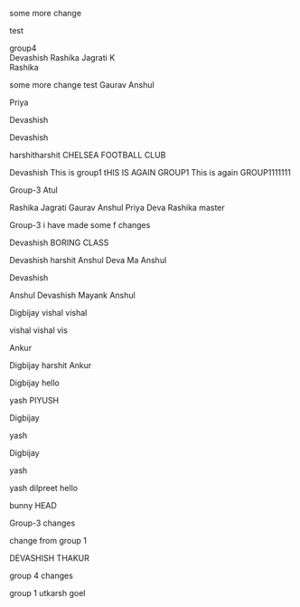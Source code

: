 some more change

test

group4   
Devashish
Rashika
Jagrati K  
Rashika


some more change
test
Gaurav
Anshul

Priya

Devashish

Devashish

harshitharshit
CHELSEA FOOTBALL CLUB 


Devashish
This is group1
tHIS IS AGAIN GROUP1
This is again GROUP1111111


Group-3
Atul

Rashika
Jagrati
Gaurav
Anshul
Priya
Deva
Rashika
 master





 Group-3
i have made some f changes


Devashish
BORING CLASS




Devashish 
harshit
Anshul
Deva
Ma
Anshul



Devashish



Anshul
Devashish
Mayank
Anshul


Digbijay
vishal
vishal 



vishal vishal vis

Ankur

Digbijay
harshit
Ankur



Digbijay
hello

yash
PIYUSH

Digbijay

yash


Digbijay


yash

yash
dilpreet
hello

bunny
 HEAD

 Group-3
changes


change from group 1

DEVASHISH THAKUR

group 4 changes

group 1
utkarsh goel


